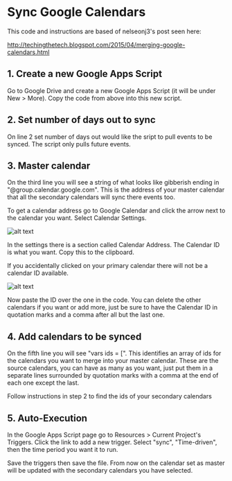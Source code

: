 # Sync Google Calendars
This code and instructions are based of nelseonj3's post seen here:

http://techingthetech.blogspot.com/2015/04/merging-google-calendars.html

## 1. Create a new Google Apps Script
Go to Google Drive and create a new Google Apps Script (it will be under New > More). Copy the code from above into this new script. 

## 2. Set number of days out to sync
On line 2 set number of days out would like the sript to pull events to be synced. The script only pulls future events.

## 3. Master calendar
On the third line you will see a string of what looks like gibberish ending in "@group.calendar.google.com". This is the address of your master calendar that all the secondary calendars will sync there events too. 

To get a calendar address go to Google Calendar and click the arrow next to the calendar you want. Select Calendar Settings.

![alt text](http://2.bp.blogspot.com/-dJ2YVyMQ83Q/VRy8BF5EYfI/AAAAAAAAqYo/e8R8QpwQ7yQ/s1600/Calendars%2BOptions.PNG "GCalendar Demo1")

In the settings there is a section called Calendar Address. The Calendar ID is what you want. Copy this to the clipboard.

If you accidentally clicked on your primary calendar there will not be a calendar ID available.

![alt text](http://2.bp.blogspot.com/-KZZvkq37dlM/VRy8BIXwd2I/AAAAAAAAqYk/GkxiYw6Iyqc/s1600/Calendar%2BAddress.PNG "GCalendar Demo1")

Now paste the ID over the one in the code. You can delete the other calendars if you want or add more, just be sure to have the Calendar ID in quotation marks and a comma after all but the last one.

## 4. Add calendars to be synced
On the fifth line you will see "vars ids = [". This identifies an array of ids for the calendars you want to merge into your master calendar. These are the source calendars, you can have as many as you want, just put them in a separate lines surrounded by quotation marks with a comma at the end of each one except the last.

Follow instructions in step 2 to find the ids of your secondary calendars

## 5. Auto-Execution
In the Google Apps Script page go to Resources > Current Project's Triggers. Click the link to add a new trigger. Select "sync", "Time-driven", then the time period you want it to run. 

Save the triggers then save the file. From now on the calendar set as master will be updated with the secondary calendars you have selected.